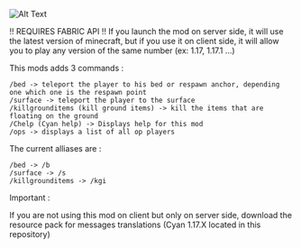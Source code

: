 ![Alt Text](https://github.com/Raphoulfifou/Cyan/blob/main/images/fabric_logo.png)

!! REQUIRES FABRIC API !!
If you launch the mod on server side, it will use the latest version of minecraft, but if you use it on client side, it will allow you to play any version of the same number (ex: 1.17, 1.17.1 ...)

This mods adds 3 commands :

    /bed -> teleport the player to his bed or respawn anchor, depending one which one is the respawn point
    /surface -> teleport the player to the surface
    /killgrounditems (kill ground items) -> kill the items that are floating on the ground
    /Chelp (Cyan help) -> Displays help for this mod
    /ops -> displays a list of all op players

The current alliases are :

    /bed -> /b
    /surface -> /s
    /killgrounditems -> /kgi

Important :

If you are not using this mod on client but only on server side, download the resource pack for messages translations (Cyan 1.17.X located in this repository)
